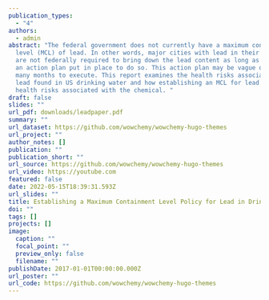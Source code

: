 ```yaml
---
publication_types:
  - "4"
authors:
  - admin
abstract: "The federal government does not currently have a maximum containment
  level (MCL) of lead. In other words, major cities with lead in their drinking water
  are not federally required to bring down the lead content as long as they have
  an action plan put in place to do so. This action plan may be vague or take
  many months to execute. This report examines the health risks associated with
  lead found in US drinking water and how establishing an MCL for lead can decrease
  health risks associated with the chemical. "
draft: false
slides: ""
url_pdf: downloads/leadpaper.pdf
summary: ""
url_dataset: https://github.com/wowchemy/wowchemy-hugo-themes
url_project: ""
author_notes: []
publication: ""
publication_short: ""
url_source: https://github.com/wowchemy/wowchemy-hugo-themes
url_video: https://youtube.com
featured: false
date: 2022-05-15T18:39:31.593Z
url_slides: ""
title: Establishing a Maximum Containment Level Policy for Lead in Drinking Water
doi: ""
tags: []
projects: []
image:
  caption: ""
  focal_point: ""
  preview_only: false
  filename: ""
publishDate: 2017-01-01T00:00:00.000Z
url_poster: ""
url_code: https://github.com/wowchemy/wowchemy-hugo-themes
---
```

